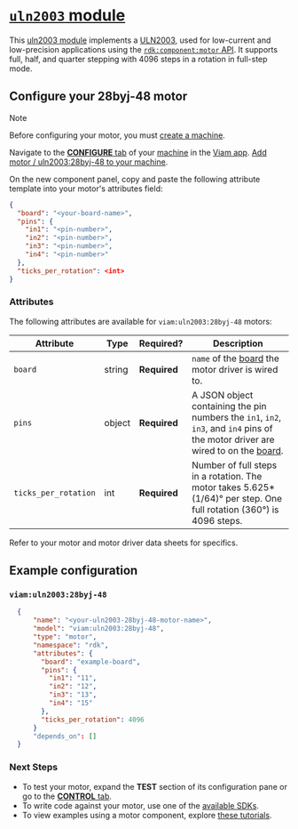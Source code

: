 # [`uln2003` module](https://github.com/viam-modules/uln2003)

This [uln2003 module](https://app.viam.com/module/viam/uln2003) implements a [ULN2003](https://www.ti.com/product/ULN2003A), used for low-current and low-precision applications using the [`rdk:component:motor` API](https://docs.viam.com/appendix/apis/components/motor/). It supports full, half, and quarter stepping with 4096 steps in a rotation in full-step mode.

## Configure your 28byj-48 motor

> [!NOTE]
> Before configuring your motor, you must [create a machine](https://docs.viam.com/cloud/machines/#add-a-new-machine).

Navigate to the [**CONFIGURE** tab](https://docs.viam.com/configure/) of your [machine](https://docs.viam.com/fleet/machines/) in the [Viam app](https://app.viam.com/).
[Add motor / uln2003:28byj-48 to your machine](https://docs.viam.com/configure/#components).

On the new component panel, copy and paste the following attribute template into your motor's attributes field:

```json
{
  "board": "<your-board-name>",
  "pins": {
    "in1": "<pin-number>",
    "in2": "<pin-number>",
    "in3": "<pin-number>",
    "in4": "<pin-number>"
  },
  "ticks_per_rotation": <int>
}
```

### Attributes

The following attributes are available for `viam:uln2003:28byj-48` motors:

| Attribute | Type | Required? | Description |
| --------- | ---- | --------- | ----------  |
| `board` | string | **Required** | `name` of the [board](https://docs.viam.com/components/board/) the motor driver is wired to. |
| `pins` | object | **Required** | A JSON object containing the pin numbers the `in1`, `in2`, `in3`, and `in4` pins of the motor driver are wired to on the [board](https://docs.viam.com/components/board/). |
| `ticks_per_rotation` | int | **Required** | Number of full steps in a rotation. The motor takes 5.625*(1/64)° per step. One full rotation (360°) is 4096 steps. |

Refer to your motor and motor driver data sheets for specifics.

## Example configuration

### `viam:uln2003:28byj-48`
```json
  {
      "name": "<your-uln2003-28byj-48-motor-name>",
      "model": "viam:uln2003:28byj-48",
      "type": "motor",
      "namespace": "rdk",
      "attributes": {
        "board": "example-board",
        "pins": {
          "in1": "11",
          "in2": "12",
          "in3": "13",
          "in4": "15"
        },
        "ticks_per_rotation": 4096
      }
      "depends_on": []
  }
```

### Next Steps
- To test your motor, expand the **TEST** section of its configuration pane or go to the [**CONTROL** tab](https://docs.viam.com/fleet/control/).
- To write code against your motor, use one of the [available SDKs](https://docs.viam.com/sdks/).
- To view examples using a motor component, explore [these tutorials](https://docs.viam.com/tutorials/).
